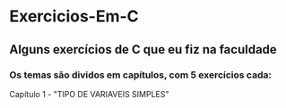# Exercicios-Em-C
## Alguns exercícios de C que eu fiz na faculdade
### Os temas são dividos em capítulos, com 5 exercícios cada:
Capítulo 1 - "TIPO DE VARIAVEIS SIMPLES"
